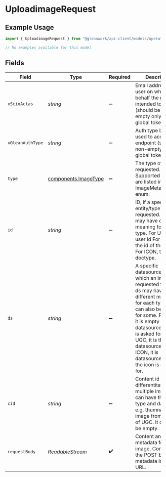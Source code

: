 # UploadimageRequest

## Example Usage

```typescript
import { UploadimageRequest } from "@gleanwork/api-client/models/operations";

// No examples available for this model
```

## Fields

| Field                                                                                                                                                                                                                                                                                               | Type                                                                                                                                                                                                                                                                                                | Required                                                                                                                                                                                                                                                                                            | Description                                                                                                                                                                                                                                                                                         |
| --------------------------------------------------------------------------------------------------------------------------------------------------------------------------------------------------------------------------------------------------------------------------------------------------- | --------------------------------------------------------------------------------------------------------------------------------------------------------------------------------------------------------------------------------------------------------------------------------------------------- | --------------------------------------------------------------------------------------------------------------------------------------------------------------------------------------------------------------------------------------------------------------------------------------------------- | --------------------------------------------------------------------------------------------------------------------------------------------------------------------------------------------------------------------------------------------------------------------------------------------------- |
| `xScioActas`                                                                                                                                                                                                                                                                                        | *string*                                                                                                                                                                                                                                                                                            | :heavy_minus_sign:                                                                                                                                                                                                                                                                                  | Email address of a user on whose behalf the request is intended to be made (should be non-empty only for global tokens).                                                                                                                                                                            |
| `xGleanAuthType`                                                                                                                                                                                                                                                                                    | *string*                                                                                                                                                                                                                                                                                            | :heavy_minus_sign:                                                                                                                                                                                                                                                                                  | Auth type being used to access the endpoint (should be non-empty only for global tokens).                                                                                                                                                                                                           |
| `type`                                                                                                                                                                                                                                                                                              | [components.ImageType](../../models/components/imagetype.md)                                                                                                                                                                                                                                        | :heavy_minus_sign:                                                                                                                                                                                                                                                                                  | The type of image requested. Supported values are listed in ImageMetadata.type enum.                                                                                                                                                                                                                |
| `id`                                                                                                                                                                                                                                                                                                | *string*                                                                                                                                                                                                                                                                                            | :heavy_minus_sign:                                                                                                                                                                                                                                                                                  | ID, if a specific entity/type is requested. The id may have different meaning for each type. For USER, it is user id For UGC, it is the id of the content For ICON, the doctype.                                                                                                                    |
| `ds`                                                                                                                                                                                                                                                                                                | *string*                                                                                                                                                                                                                                                                                            | :heavy_minus_sign:                                                                                                                                                                                                                                                                                  | A specific datasource for which an image is requested for. The ds may have different meaning for each type and can also be empty for some. For USER, it is empty or datasource the icon is asked for. For UGC, it is the UGC datasource. For ICON, it is datasource instance the icon is asked for. |
| `cid`                                                                                                                                                                                                                                                                                               | *string*                                                                                                                                                                                                                                                                                            | :heavy_minus_sign:                                                                                                                                                                                                                                                                                  | Content id to differentitate multiple images that can have the same type and datasource e.g. thumnail or image from content of UGC. It can also be empty.                                                                                                                                           |
| `requestBody`                                                                                                                                                                                                                                                                                       | *ReadableStream<Uint8Array>*                                                                                                                                                                                                                                                                        | :heavy_check_mark:                                                                                                                                                                                                                                                                                  | Content and metadata for the image. Content is in the POST body, metadata is in the URL.                                                                                                                                                                                                            |